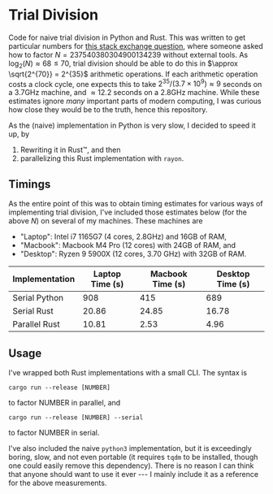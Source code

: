# Trial Division
Code for naive trial division in Python and Rust.
This was written to get particular numbers for [this stack exchange question](https://crypto.stackexchange.com/a/113521/45690), where someone asked how to factor $N = 237540380304900134239$ without external tools.
As $\log_2 (N) \approx 68 \leq 70$, trial division should be able to do this in $\approx \sqrt{2^{70}} = 2^{35}$ arithmetic operations.
If each arithmetic operation costs a clock cycle, one expects this to take $2^{35} / (3.7 \times 10^9)\approx 9$ seconds on a 3.7GHz machine, and $\approx 12.2$ seconds on a 2.8GHz machine.
While these estimates ignore *many* important parts of modern computing, I was curious how close they would be to the truth, hence this repository.

As the (naive) implementation in Python is very slow, I decided to speed it up, by

1. Rewriting it in Rust™, and then
2. parallelizing this Rust implementation with `rayon`.

## Timings

As the entire point of this was to obtain timing estimates for various ways of implementing trial division, I've included those estimates below (for the above $N$) on several of my machines.
These machines are

* "Laptop": Intel i7 1165G7 (4  cores, 2.8GHz) and 16GB of RAM,
* "Macbook": Macbook M4 Pro (12 cores) with 24GB of RAM, and
* "Desktop": Ryzen 9 5900X  (12 cores, 3.70 GHz) with 32GB of RAM.

| Implementation | Laptop Time (s) | Macbook Time (s) | Desktop Time (s)|
| --- | --- | --- | --- | 
| Serial Python | 908 | 415| 689|
| Serial Rust | 20.86 | 24.85| 16.78 |
| Parallel Rust | 10.81 | 2.53| 4.96|

## Usage

I've wrapped both Rust implementations with a small CLI. The syntax is

    cargo run --release [NUMBER]

to factor NUMBER in parallel, and

    cargo run --release [NUMBER] --serial

to factor NUMBER in serial.

I've also included the naive `python3` implementation, but it is exceedingly boring, slow, and not even portable (it requires `tqdm` to be installed, though one could easily remove this dependency).
There is no reason I can think that anyone should want to use it ever --- I mainly include it as a reference for the above measurements.
